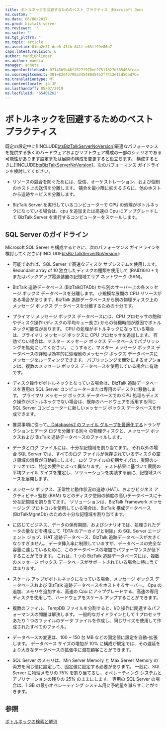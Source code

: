 ```yaml
---
title: ボトルネックを回避するためのベスト プラクティス |Microsoft Docs
ms.custom: ''
ms.date: 06/08/2017
ms.prod: biztalk-server
ms.reviewer: ''
ms.suite: ''
ms.tgt_pltfrm: ''
ms.topic: article
ms.assetid: 81da2e31-dce0-43fb-841f-e65ff99e80a7
caps.latest.revision: 6
author: MandiOhlinger
ms.author: mandia
manager: anneta
ms.openlocfilehash: 07145b9b46f1527f970ec27511827d385468fcaa
ms.sourcegitcommit: 381e83d43796a345488d54b3f7413e11d56ad7be
ms.translationtype: MT
ms.contentlocale: ja-JP
ms.lasthandoff: 05/07/2019
ms.locfileid: "65401262"
---
```

# <a name="best-practices-for-avoiding-bottlenecks"></a>ボトルネックを回避するためのベスト プラクティス
既定の設定中に[!INCLUDE[btsBizTalkServerNoVersion](../includes/btsbiztalkservernoversion-md.md)]最適なパフォーマンスを提供する多くのハードウェアおよびソフトウェア構成の一部のシナリオである可能性があります設定または展開の構成を変更すると役立ちます。 構成するときに[!INCLUDE[btsBizTalkServerNoVersion](../includes/btsbiztalkservernoversion-md.md)]、次のパフォーマンス ガイドラインを検討してください。  
  
-   リソースの競合を防ぐためには、受信、オーケストレーション、および個別のホスト上の送信を分離します。 競合を最小限に抑えるさらに、他のホストから追跡サービスを分離します。  
  
-   BizTalk Server を実行しているコンピューターで CPU の処理がボトルネックになっている場合は、cpu を追加または高速の Cpu にアップグレードして BizTalk Server を実行するコンピューターをスケールします。  
  
## <a name="sql-server-guidelines"></a>SQL Server のガイドライン  
 Microsoft SQL Server を構成するときに、次のパフォーマンス ガイドラインを検討してください[!INCLUDE[btsBizTalkServerNoVersion](../includes/btsbiztalkservernoversion-md.md)]:  
  
-   可能であれば、SQL Server で高速なディスク サブシステムを使用します。 Redundant array of 10 独立したディスクの種類を使用して (RAID10/0 + 1) またはバックアップ電源装置の記憶域エリア ネットワーク (SAN)。  
  
-   BizTalk 追跡データベース (BizTalkDTADb) から別のサーバー上の各メッセージ ボックス データベースを分離します。 小規模な展開の CPU リソースがある場合があります、BizTalk 追跡データベースから別の物理ディスク上のメッセージ ボックス データベースを分離するための十分です。  
  
-   プライマリ メッセージ ボックス データベースには、CPU プロセッサの飽和やディスク操作 (ディスクの平均キュー長さ) からの待機時間が原因でボトルネック可能性があります。 CPU の処理がボトルネックになっている場合は、プライマリ メッセージ ボックスに CPU プロセッサを追加します。 有効でない場合は、マスター メッセージ ボックス データベースでパブリッシングを無効にしてください。 こうすると、マスター メッセージ ボックス データベースの詳細は効率的に処理他のメッセージ ボックス データベースにメッセージをルーティングできます。 パブリッシングを無効にするオプションは、複数のメッセージ ボックス データベースを使用している場合に有効です。  
  
-   ディスク操作がボトルネックとなっている場合は、BizTalk 追跡データベースを専用の SQL Server コンピューターまたは専用のディスクに移動します。 プライマリ メッセージ ボックス データベースでの CPU 処理もディスク操作がボトルネックでない場合は、既存のハードウェアを活用する同じ SQL Server コンピューターに新しいメッセージ ボックス データベースを作成できます。  
  
-   推奨事項に従って[、Databases2 のファイル グループを最適化する](../technical-guides/optimizing-filegroups-for-the-databases2.md)トランザクションとデータ ログを分離する別々 の物理ディスクと、メッセージ ボックスおよび BizTalk 追跡データベースのファイルします。  
  
-   データとログ ファイルには、十分な記憶域を割り当てます。 それ以外の場合 SQL Server では、すべてのログ ファイルが保存されているディスクの空き領域の消費が自動的にします。 ログ ファイルの初期サイズは、実際のシナリオでは、特定の要件によって異なります。 テスト結果に基づいて展開の平均ファイル サイズを推定し、ソリューションを実装する前に、記憶域スペースを展開します。  
  
-   メッセージ ボックス、正常性と動作状況の追跡 (HAT)、およびビジネス アクティビティ監視 (BAM) などのディスク使用の頻度の高いデータベースに十分な記憶域を割り当てます。 ソリューションは、BizTalk Framework メッセージング プロトコルを使用している場合は、BizTalk 構成データベース (BizTalkMgmtDb) のための十分な記憶域を割り当てます。  
  
-   に応じてビジネス、データの保有期間、およびシナリオでは、処理されたデータの量などを構成して「DTA のアーカイブと削除」の SQL Server エージェント ジョブ、HAT 追跡データベース、BizTalk 追跡データベースが大きくなりすぎません。 データ挿入率に制限していますが、データベースの完全な容量に達しているために、このデータベースの増加でパフォーマンスが低下することができます。 これは、1 つの BizTalk 追跡データベースには、複数のメッセージ ボックス データベースがサポートされている場合に特に当てはまります。  
  
-   スケール アップがボトルネックになっている場合、メッセージ ボックス データベースおよび BizTalk 追跡データベースをホストするサーバー。 Cpu の追加、メモリを追加する、高速の Cpu にアップグレードする、高速の専用ディスクを使用して、ハードウェアをスケール アップすることができます。  
  
-   複数のファイル、TempDB ファイルを分割すると、I/O 操作に関連するパフォーマンスの問題は解決します。 一般的なガイドラインとして 1 プロセッサあたり 1 つのファイルのデータ ファイルを作成し、同じサイズを使用して作成されたすべてのファイル。  
  
-   データベースの変更は、100 ~ 150 台 MB などの固定値に設定を自動-拡張します。 データベース サイズの増加が 10% に構成が既定では、その遅延をより大きなデータベースの拡張中に潜在顧客ことができます。  
  
-   SQL Server のメモリは、Min Server Memory と Max Server Memory の両方を同じ値に設定して、固定値に設定する必要があります。 一般に、SQL Server に物理メモリの 75% を割り当てるし、オペレーティング システムとアプリケーションの残りの 25% のままにします。 専用の SQL Server の場合は、1 GB の最小オペレーティング システム用に予約量を減らすことができます。  
  
## <a name="see-also"></a>参照  
 [ボトルネックの検索と解消](../technical-guides/finding-and-eliminating-bottlenecks.md)